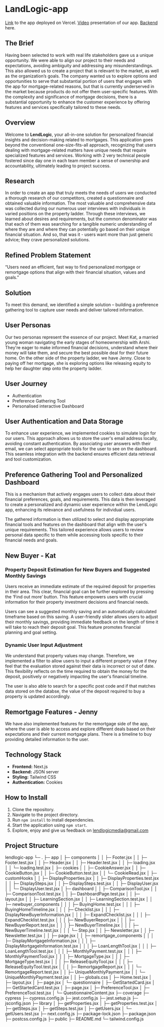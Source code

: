 # LandLogic-app
[Link](https://land-logic-app-frontend.vercel.app/) to the app deployed on Vercel.
[Video](https://youtu.be/WsQBYR9njp8) presentation of our app.
[Backend](https://github.com/MartiZu/LendLogic-backend) here.

## The Brief
Having been selected to work with real life stakeholders gave us a unique opportunity. We were able to align our project to their needs and expectations, avoiding ambiguity and addressing any misunderstandings. This also allowed us to create a project that is relevant to the market, as well as the organization’s goals. The company wanted us to explore options and opportunities to serve that substantial portion of users that engages with the app for mortgage-related reasons, but that is currently underserved in the market because products do not offer them user-specific features. With the complexity and significance of mortgage decisions, there is a substantial opportunity to enhance the customer experience by offering features and services specifically tailored to these needs. 

## Overview
Welcome to **LendLogic**, your all-in-one solution for personalized financial insights and decision-making related to mortgages. This application goes beyond the conventional one-size-fits-all approach, recognizing that users dealing with mortgage-related matters have unique needs that require specialized features and services. Working with 2 very technical people fostered since day one in each team member a sense of ownership and accountability, ultimately leading to project success.

## Research
In order to create an app that truly meets the needs of users we conducted a thorough research of our competitors, created a questionnaire and obtained valuable information. The most valuable and comprehensive data was collected during our numerous user interviews with individuals in varied positions on the property ladder.
Through these interviews, we learned about desires and requirements, but the common denominator was that each of them was searching for a tangible numeric understanding of where they are and where they can potentially go based on their unique financial situation. And so, that was it - users want more than just generic advice; they crave personalized solutions. 

## Refined Problem Statement
“Users need an efficient, fast way to find personalized mortgage or remortgage options that align with their financial situation, values and goals.”

## Solution
To meet this demand, we identified a simple solution – building a preference gathering tool to capture user needs and deliver tailored information.

## User Personas
Our two personas represent the essence of our project. Meet Kat, a married young woman navigating the early stages of homeownership with Arshi. They're eager to make informed financial decisions, understand where their money will take them, and secure the best possible deal for their future home. On the other side of the property ladder, we have Jenny. Close to paying off her mortgage, she is exploring options like releasing equity to help her daughter step onto the property ladder.

## User Journey 
- Authentication
- Preference Gathering Tool
- Personalised interactive Dashboard

## User Authentication and Data Storage
To enhance user experience, we implemented cookies to simulate login for our users. This approach allows us to store the user's email address locally, avoiding constant authentication. By associating user answers with their email, we can select appropriate tools for the user to see on the dashboard. This seamless integration with the backend ensures efficient data retrieval and tool customization.

## Preference Gathering Tool and Personalized Dashboard
This is a mechanism that actively engages users to collect data about their financial preferences, goals, and requirements. This data is then leveraged to create a personalized and dynamic user experience within the LendLogic app, enhancing its relevance and usefulness for individual users.

The gathered information is then utilized to select and display appropriate financial tools and features on the dashboard that align with the user's unique requirements. This tailored experience allows users to review personal data specific to them while accessing tools specific to their financial needs and goals. 

## New Buyer - Kat
### Property Deposit Estimation for New Buyers and Suggested Monthly Savings
Users receive an immediate estimate of the required deposit for properties in their area. This clear, financial goal can be further explored by pressing the ‘Find out more’ button. This feature empowers users with crucial information for their property investment decisions and financial needs.

Users can see a suggested monthly saving and an automatically calculated timeframe based on this saving. A user-friendly slider allows users to adjust their monthly savings, providing immediate feedback on the length of time it will take to reach their deposit goal. This feature promotes financial planning and goal setting.

### Dynamic User Input Adjustment
We understand that property values may change. Therefore, we implemented a filter to allow users to input a different property value if they feel that the evaluation stored against their data is incorrect or out of date. This flexibility reflects on the time required to obtain the money for the deposit, positively or negatively impacting the user's financial timeline.

The user is also able to search for a specific post code and if that matches data stored on the databse, the value of the deposit required to buy a property is updated accordingly. 

## Remortgage Features - Jenny
We have also implemented features for the remortgage side of the app, where the user is able to access and explore different deals based on their expectations and their current mortgage plans. There is a timeline to buy providing detailed information to the user.

## Technology Stack

- **Frontend:** Next.js
- **Backend:** JSON server
- **Styling:** Tailwind CSS
- **Authentication:** Cookies

## How to Install

1. Clone the repository.
2. Navigate to the project directory.
3. Run `npm install` to install dependencies.
4. Start the application using `npm start`.
5. Explore, enjoy and give us feedback on lendlogicmedia@gmail.com 

## Project Structure
lendlogic-app
└─ .
   ├─ app
   │  ├─ components
   │  │  ├─ Footer.jsx
   │  │  ├─ Footer.test.jsx
   │  │  ├─ Header.jsx
   │  │  ├─ Header.test.jsx
   │  │  ├─ loading.jsx
   │  │  └─ loading.test.jsx
   │  ├─ cookies
   │  │  ├─ CookieAnswer.jsx
   │  │  ├─ CookieButton.jsx
   │  │  ├─ CookieButton.test.jsx
   │  │  └─ CookieRead.jsx
   │  ├─ customHooks
   │  │  ├─ DisplayProperties.jsx
   │  │  ├─ DisplayProperties.test.jsx
   │  │  ├─ DisplaySteps.jsx
   │  │  ├─ DisplaySteps.test.jsx
   │  │  ├─ DisplayUser.jsx
   │  │  └─ DisplayUser.test.jsx
   │  ├─ dashboard
   │  │  ├─ ComparisonTool.jsx
   │  │  ├─ ComparisonTool.test.jsx
   │  │  ├─ DashboardPage.test.jsx
   │  │  ├─ layout.jsx
   │  │  ├─ LearningSection.jsx
   │  │  ├─ LearningSection.test.jsx
   │  │  ├─ newbuyer_components
   │  │  │  ├─ BuyingHome.test.jsx
   │  │  │  ├─ BuyingHomeTimeline.jsx
   │  │  │  ├─ Checklist.jsx
   │  │  │  ├─ DisplayNewBuyerInformation.jsx
   │  │  │  ├─ ExpandChecklist.jsx
   │  │  │  ├─ ExpandChecklist.test.jsx
   │  │  │  ├─ NewBuyerReport.jsx
   │  │  │  ├─ NewBuyerReport.test.jsx
   │  │  │  ├─ NewBuyerTimeline.jsx
   │  │  │  ├─ NewBuyerTimeline.test.jsx
   │  │  │  └─ Step.jsx
   │  │  ├─ Newsletter.jsx
   │  │  ├─ Newsletter.test.jsx
   │  │  ├─ page.jsx
   │  │  ├─ remortgage_components
   │  │  │  ├─ DisplayMortgageInformation.jsx
   │  │  │  ├─ DisplayMortgageInformation.test.jsx
   │  │  │  ├─ LoanLengthTool.jsx
   │  │  │  ├─ LoanLengthTool.test.jsx
   │  │  │  ├─ MonthlyPayment.test.jsx
   │  │  │  ├─ MonthlyPaymentTool.jsx
   │  │  │  ├─ MortgageType.jsx
   │  │  │  ├─ MortgageType.test.jsx
   │  │  │  ├─ ReleaseEquityTool.jsx
   │  │  │  ├─ ReleaseEquityTool.test.jsx
   │  │  │  ├─ RemortgageReport.jsx
   │  │  │  └─ RemortgageReport.test.jsx
   │  │  ├─ UniqueMonthlyPayment.jsx
   │  │  └─ UniqueMonthlyPayment.test.jsx
   │  │  ├─ globals.css
   │  ├─ Home.test.jsx
   │  ├─ layout.jsx
   │  ├─ page.jsx
   │  └─ questionnaire
   │     ├─ GetStartedCard.jsx
   │     ├─ GetStartedCard.test.jsx
   │     ├─ page.jsx
   │     ├─ PreferenceTool.jsx
   │     ├─ PreferenceTool.test.jsx
   │     └─ QuestionnaireContent.jsx
   ├─ coverage
   ├─ cypress
   ├─ cypress.config.js
   ├─ jest.config.js
   ├─ jest.setup.js
   ├─ jsconfig.json
   ├─ library
   │  ├─ getProperties.jsx
   │  ├─ getProperties.test.jsx
   │  ├─ getSteps.jsx
   │  ├─ getSteps.test.jsx
   │  ├─ getUsers.jsx
   │  └─ getUsers.test.jsx
   ├─ next.config.js
   ├─ package-lock.json
   ├─ package.json
   ├─ postcss.config.js
   ├─ public
   ├─ README.md
   └─ tailwind.config.js
